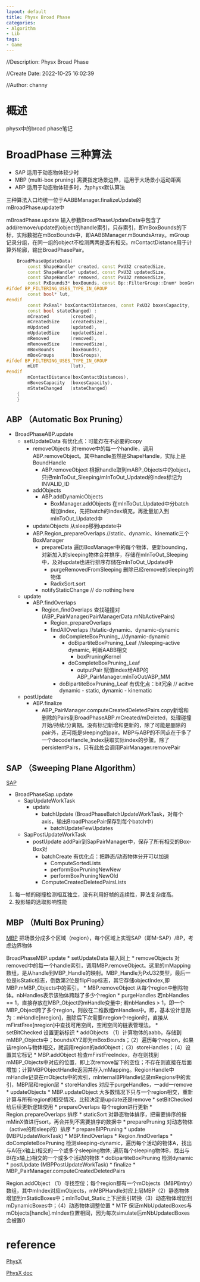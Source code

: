 ```yaml
---
layout: default
title: Physx Broad Phase
categories:
- Algorithm
- Lib
tags:
- Game
---
```

//Description: Physx Broad Phase

//Create Date: 2022-10-25 16:02:39

//Author: channy

# 概述  
physx中的broad phase笔记

# BroadPhase 三种算法  
* SAP 适用于动态物体较少时
* MBP (multi-box pruning) 需要指定场景边界，适用于大场景小运动距离
* ABP 适用于动态物体较多时，为physx默认算法

三种算法入口均统一位于AABBManager.finalizeUpdate的mBroadPhase.update中

mBroadPhase.update 输入参数BroadPhaseUpdateData中包含了add/remove/update的object的handle索引，只存索引，即mBoxBounds的下标，实际数据在mBoxBounds中，即AABBManager.mBoundsArray。mGroup记录分组，在同一组的object不检测两两是否有相交。mContactDistance用于计算外轮廓，输出BroadPhasePair。

```c++
	BroadPhaseUpdateData(
		const ShapeHandle* created, const PxU32 createdSize, 
		const ShapeHandle* updated, const PxU32 updatedSize, 
		const ShapeHandle* removed, const PxU32 removedSize, 
		const PxBounds3* boxBounds, const Bp::FilterGroup::Enum* boxGroups,
#ifdef BP_FILTERING_USES_TYPE_IN_GROUP
		const bool* lut,
#endif
		const PxReal* boxContactDistances, const PxU32 boxesCapacity,
		const bool stateChanged) :
		mCreated		(created),
		mCreatedSize	(createdSize),
		mUpdated		(updated),
		mUpdatedSize	(updatedSize),
		mRemoved		(removed),
		mRemovedSize	(removedSize),
		mBoxBounds		(boxBounds),
		mBoxGroups		(boxGroups),
#ifdef BP_FILTERING_USES_TYPE_IN_GROUP
		mLUT			(lut),
#endif
		mContactDistance(boxContactDistances),
		mBoxesCapacity	(boxesCapacity),
		mStateChanged	(stateChanged)
	{
	}
```

## ABP  （Automatic Box Pruning）
* BroadPhaseABP.update
	* setUpdateData 有优化点：可能存在不必要的copy
		* removeObjects 对remove中的每一个handle，调用ABP.removeObject。其中handle虽然是ShapeHandle，实际上是BoundHandle
			* ABP.removeObject 根据handle取到mABP_Objects中的object，只把mInToOut_Sleeping/mInToOut_Updated的index标记为INVALID_ID 
		* addObjects
			* ABP.addDynamicObjects
				* BoxManager.addObjects 在mInToOut_Updated中分batch增加index，先把batch的index填充，再批量加入到mInToOut_Updated中
		* updateObjects 从sleep移到update中
		* ABP.Region_prepareOverlaps //static、dynamic、kinematic三个BoxManager
			* prepareData 遍历BoxManager中的每个物体，更新bounding，对新加入的sleeping物体合并排序，存储在mInToOut_Sleeping中，及对update也进行排序存储在mInToOut_Updated中
				* purgeRemovedFromSleeping 删除已经remove的sleeping的物体
				* RadixSort.sort
			* notifyStaticChange // do nothing here
	* update
		* ABP.findOverlaps
			* Region_findOverlaps 查找碰撞对(ABP_PairManager/PairManagerData.mNbActivePairs)
				* Region_prepareOverlaps
				* findAllOverlaps //static-dynamic、dynamic-dynamic
					* doCompleteBoxPruning_ //dynamic-dynamic
						* doBipartiteBoxPruning_Leaf //sleeping-active dynamic, 判断AABB相交
							* boxPruningKernel
						* doCompleteBoxPruning_Leaf
							* outputPair 赋值index给ABP的ABP_PairManager.mInToOut/ABP_MM
					* doBipartiteBoxPruning_Leaf 有优化点：bit冗余 // acitve dynamic - static, dynamic - kinematic
	* postUpdate
		* ABP.finalize
			* ABP_PairManager.computeCreatedDeletedPairs copy新增和删除的Pairs到BroadPhaseABP.mCreated/mDeleted，处理碰撞开始/持续/分离期。没有标记新增和更新的，除了可能是删除的pair外，还可能是sleeping的pair。MBP与ABP的不同点在于多了一个decodeHandle_Index获取实际index的步骤。除了persistentPairs，只有此处会调用PairManager.removePair

## SAP （Sweeping Plane Algorithm）
[SAP](./imageFormat/SAP.png)
* BroadPhaseSap.update
	* SapUpdateWorkTask
		* update
			* batchUpdate (BroadPhaseBatchUpdateWorkTask，对每个axis，输出BroadPhasePair保存到每个batch中)
				* batchUpdateFewUpdates
	* SapPostUpdateWorkTask
		* postUpdate addPair到SapPairManager中，保存了所有相交的Box-Box对
			* batchCreate 有优化点：把静态/动态物体分开可以加速
				* ComputeSortedLists 
				* performBoxPruningNewNew
				* performBoxPruningNewOld
			* ComputeCreatedDeletedPairsLists

1. 每一帧的碰撞检测相互独立，没有利用好帧的连续性，算法复杂度高。
2. 投影轴的选取影响性能

## MBP  （Multi Box Pruning）
[MBP](./imageFormat/MSAP.png)
把场景分成多个区域（region），每个区域上实现SAP（即M-SAP）/BP，考虑边界物体

BroadPhaseMBP.update
	* setUpdateData 输入同上
		* removeObjects 对removed中的每一个handle索引，调用MBP.removeObject。这里的mMapping数组，是从handle到MBP_Handle的映射。MBP_Handle为PxU32类型，最后一位是isStatic标志，倒数第2位是flipFlop标志，其它存储objectIndex,即MBP.mMBP_Objects中的索引。
			* MBP.removeObject 从每个region中删除物体。nbHandles表示该物体跨越了多少个region
				* purgeHandles  若nbHandles == 1，直接存放在MBP_Object的mHandle变量中; 若nbHandles > 1，即一个MBP_Object跨了多个region，则放在二维数组mHandles中。即，基本设计思路为：mHandle[nregion]，删除后下次需要nregion个region时，直接从mFirstFree[nregion]中查找可用空间，空闲空间的链表管理法。
				* setBitChecked 设置更新标识
		* addObjects （1）计算物体的aabb，存储到mMBP_Objects中；boundsXYZ即为mBoxBounds；（2）遍历每个region，如果该region与物体相交，就调用region的addObject；（3）storeHandles；（4）设置其它标记
			* MBP.addObject 检查mFirstFreeIndex，存在则找到mMBP_Objects中对应的位置，即上次remove留下的空位；不存在则直接在后面增加；计算MBPObjectHandle返回并存入mMapping。RegionHandle中mHandle记录在mObjects中的索引，mInternalBPHandle记录mRegions中的索引，MBP层和region层
			* storeHandles 对应于purgeHandles，一add一remove
		* updateObjects
			* MBP.updateObject 大多数情况下只与一个region相交，重新计算与所有region的相交情况，比较决定是update还是remove
				* setBitChecked 给后续更新逻辑使用
		* prepareOverlaps 每个region进行更新
			* Region.prepareOverlaps 排序
				* staticSort 对静态物体排序，把需要排序的按mMinX值进行sort，再合并到不需要排序的数据中
				* preparePruning 对动态物体（active的和sleep的）排序
				* prepareBIPPruning
	* update (MBPUpdateWorkTask)
		* MBP.findOverlaps
			* Region.findOverlaps
				* doCompleteBoxPruning 检测sleeping-dynamic，遍历每个活动的物体A，找出与A(在x轴上)相交的一个或多个sleeping物体; 遍历每个sleeping物体B，找出与B(在x轴上)相交的一个或多个活动的物体
				* doBipartiteBoxPruning 检测dynamic
	* postUpdate (MBPPostUpdateWorkTask)
		* finalize
			* MBP_PairManager.computeCreatedDeletedPairs

Region.addObject （1）寻找空位；每个region都有一个mObjects（MBPEntry）数组，其中mIndex对应mObjects，mMBPHandle对应上层MBP（2）静态物体增加到mStaticBoxes中；mInToOut_Static上下层索引转换（3）动态物体增加到mDynamicBoxes中；（4）动态物体调整位置
	* MTF 保证mNbUpdatedBoxes与mObjects[handle].mIndex位置相同，因为每次simulate后mNbUpdatedBoxes会被置0


# reference
[PhysX](https://github.com/NVIDIAGameWorks/PhysX)

[PhysX doc](https://gameworksdocs.nvidia.com/PhysX/4.1/documentation/physxguide/Manual/Introduction.html)
